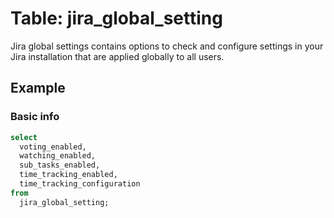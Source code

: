 # Table: jira_global_setting

Jira global settings contains options to check and configure settings in your Jira installation that are applied globally to all users.

## Example

### Basic info

```sql
select
  voting_enabled,
  watching_enabled,
  sub_tasks_enabled,
  time_tracking_enabled,
  time_tracking_configuration
from
  jira_global_setting;
```
